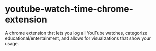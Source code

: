 # youtube-watch-time-chrome-extension

A chrome extension that lets you log all YouTube watches, categorize educational/entertainment, and allows for visualizations that show your usage.
